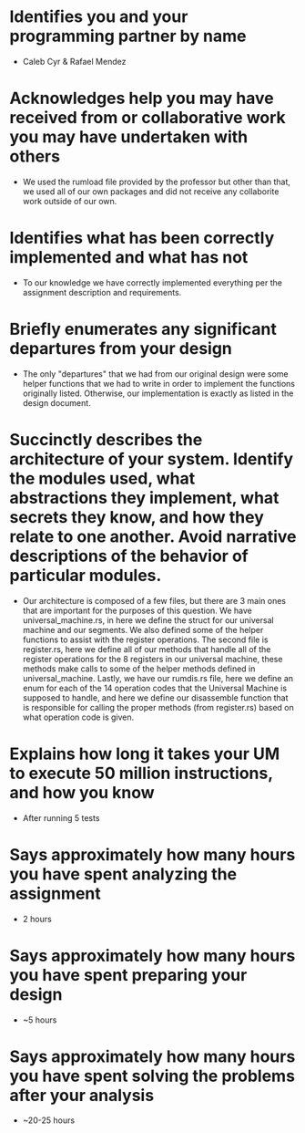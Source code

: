 # Identifies you and your programming partner by name
- Caleb Cyr & Rafael Mendez

# Acknowledges help you may have received from or collaborative work you may have undertaken with others
- We used the rumload file provided by the professor but other than that, we used all of our own packages and did not receive any collaborite work outside of our own.

# Identifies what has been correctly implemented and what has not
- To our knowledge we have correctly implemented everything per the assignment description and requirements.

# Briefly enumerates any significant departures from your design
- The only "departures" that we had from our original design were some helper functions that we had to write in order to implement the functions originally listed. Otherwise, our implementation is exactly as listed in the design document.

# Succinctly describes the architecture of your system. Identify the modules used, what abstractions they implement, what secrets they know, and how they relate to one another. Avoid narrative descriptions of the behavior of particular modules.
- Our architecture is composed of a few files, but there are 3 main ones that are important for the purposes of this question. We have universal_machine.rs, in here we define the struct for our universal machine and our segments. We also defined some of the helper functions to assist with the register operations. The second file is register.rs, here we define all of our methods that  handle all of the register operations for the 8 registers in our universal machine, these methods make calls to some of the helper methods defined in universal_machine. Lastly, we have our rumdis.rs file, here we define an enum for each of the 14 operation codes that the Universal Machine is supposed to handle, and here we define our disassemble function that is responsible for calling the proper methods (from register.rs) based on what operation code is given. 

# Explains how long it takes your UM to execute 50 million instructions, and how you know
- After running 5 tests

# Says approximately how many hours you have spent analyzing the assignment
- 2 hours 

# Says approximately how many hours you have spent preparing your design
- ~5 hours

# Says approximately how many hours you have spent solving the problems after your analysis
- ~20-25 hours